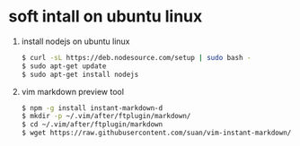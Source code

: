 soft intall on ubuntu linux
===========================

1. install nodejs on ubuntu linux

    ```bash
    $ curl -sL https://deb.nodesource.com/setup | sudo bash -
    $ sudo apt-get update
    $ sudo apt-get install nodejs
    ```

2. vim markdown preview tool
    
    ```bash
    $ npm -g install instant-markdown-d
    $ mkdir -p ~/.vim/after/ftplugin/markdown/
    $ cd ~/.vim/after/ftplugin/markdown
    $ wget https://raw.githubusercontent.com/suan/vim-instant-markdown/master/after/ftplugin/markdown/instant-markdown.vim
    ```
